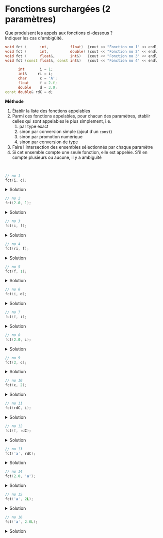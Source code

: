 # Fonctions surchargées (2 paramètres)

Que produisent les appels aux fonctions ci-dessous ?<br>
Indiquer les cas d'ambigüité.

~~~cpp
void fct (      int,          float)  {cout << "Fonction no 1" << endl;}
void fct (      int,          double) {cout << "Fonction no 2" << endl;}
void fct (      float&,       int&)   {cout << "Fonction no 3" << endl;}
void fct (const float&, const int&)   {cout << "Fonction no 4" << endl;}

      int       i = 1;
      int&     ri = i;
      char      c = 'A';
      float     f = 2.f;
      double    d = 3.0;
const double& rdC = d;
~~~

**Méthode**<br>

1. Établir la liste des fonctions appelables 
2. Parmi ces fonctions appelables, pour chacun des paramètres, établir celles qui sont appelables le plus simplement, i.e. 
	1. par type exact
	2. sinon par conversion simple (ajout d'un `const`) 
	3. sinon par promotion numérique
	4. sinon par conversion de type 
3. Faire l'intersection des ensembles sélectionnés par chaque paramètre
4. Si cet ensemble compte une seule fonction, elle est appelée. S'il en compte plusieurs ou aucune, il y a ambiguité

<br>

~~~cpp
// no 1
fct(i, c);	
~~~

<details>
<summary>Solution</summary>

1. $S = \left\\{1, 2, 4\right\\}$ sont appelables. 
   - Pour 3, pas de conversion de `int` vers `float&` ni de `char` vers `int&`. 
2. Paramètres 
   - $P_{1} = \left\\{1, 2\right\\}$
     - `i` de type `int` 
     - 1 et 2 par type exact 
	 - 4 par conversion `int` vers `float`.
   - $P_{2} = \left\\{4\right\\}$ 
     - `c` de type `char`
     - 4 par promotion numérique
     - 1, 2 par conversion de type. 
3. $P_{1} \cap P_{2} = \emptyset$ 
4. **ambigüité**

</details>

~~~cpp
// no 2
fct(2.0, 1);
~~~

<details>
<summary>Solution</summary>

1. $S = \left\\{1, 2, 4\right\\}$ sont appelables.
	- Pour 3, pas de conversion de `const double` vers `float&` ni de `const int` vers `int&`.
2. Paramètres 
	- $P_{1} = \left\\{1, 2, 4\right\\}$
		- `2.0` de type `const double`
		- 1 et 2 par conversion `double` vers `int`.
		- 4 par conversion `double` vers `float`.
	- $P_{2} = \left\\{4\right\\}$
		- `1` de type `const int`
		- 4 par type exact
		- 1, 2 par conversion de type.
3. $P_{1} \cap P_{2} = \left\\{4\right\\}$ 
4. **Fonction no 4**

</details>

~~~cpp
// no 3
fct(i, f);
~~~

<details>
<summary>Solution</summary>

1. $S = \left\\{1, 2, 4\right\\}$ sont appelables
	- Pour 3, pas de conversion de `int` vers `float&` ni de `float` vers `int&`.
2. Paramètres 
	- $P_{1} = \left\\{1, 2\right\\}$
		- `i` de type `int`
		- 1 et 2 par type exact
		- 4 par conversion `int` vers `float`.
	- $P_{2} = \left\\{1\right\\}$
		- `1` de type `float`
		- 1 par type exact
		- 2 par promotion `float` vers `double`
        - 4 par conversion `float` vers `int`
3. $P_{1} \cap P_{2} = \left\\{1\right\\}$
4. **Fonction no 1**

</details>

~~~cpp
// no 4
fct(ri, f);
~~~

<details>
<summary>Solution</summary>

1. $S = \left\\{1, 2, 4\right\\}$ sont appelables.
	- Pour 3, pas de conversion de `int&` vers `float&` ni de `float` vers `int&`.
2. Paramètres
	- $P_{1} = \left\\{1, 2\right\\}$
		- `i` de type `int&`
		- 1 et 2 par type exact et copie par valeur
		- 4 par conversion `int` vers `float`.
	- $P_{2} = \left\\{1\right\\}$
		- `1` de type `float`
		- 1 par type exact
		- 2 par promotion `float` vers `double`
		- 4 par conversion `float` vers `int`
3. $P_{1} \cap P_{2} = \left\\{1\right\\}$
4. **Fonction no 1**

</details>

~~~cpp
// no 5
fct(f, 1);
~~~

<details>
<summary>Solution</summary>


1. $S = \left\\{1, 2, 4\right\\}$ sont appelables.
	- Pour 3, pas de conversion de `const int` vers `int&`.
2. Paramètres
	- $P_{1} = \left\\{4\right\\}$
		- `i` de type `float&`
		- 4 par conversion simple `float&` vers `const float&`.
		- 1 et 2 par conversion de type `float` vers `int` 
	- $P_{2} = \left\\{4\right\\}$
		- `1` de type `const int`
		- 4 par type exact
		- 1 et 2 par conversion de type `const int` vers `float` et `double` resp.
3. $P_{1} \cap P_{2} = \left\\{4\right\\}$
4. **Fonction no 4**

</details>

~~~cpp
// no 6
fct(i, d);
~~~

<details>
<summary>Solution</summary>

1. $S = \left\\{1, 2, 4\right\\}$ 
2. Paramètres
	- $P_{1} = \left\\{1, 2\right\\}$ par type exact
    - $P_{2} = \left\\{2\right\\}$ par type exact
3. $P_{1} \cap P_{2} = \left\\{2\right\\}$
4. **Fonction no 2**


</details>

~~~cpp
// no 7
fct(f, i);
~~~

<details>
<summary>Solution</summary>

1. $S = \left\\{1, 2, 3, 4\right\\}$
2. Paramètres
	- $P_{1} = \left\\{3\right\\}$ par type exact, 4 requiert une conversion simple -> `const`, 1 et 2 requièrent une conversion de type
	- $P_{2} = \left\\{3\right\\}$ par type exact
3. $P_{1} \cap P_{2} = \left\\{3\right\\}$
4. **Fonction no 3**

</details>

~~~cpp
// no 8
fct(2.0, i);
~~~

<details>
<summary>Solution</summary>

1. $S = \left\\{1, 2, 4\right\\}$
2. Paramètres
	- $P_{1} = \left\\{1, 2, 4\right\\}$ par conversion de type
	- $P_{2} = \left\\{4\right\\}$ par type conversion simple `int` vers `const int`
3. $P_{1} \cap P_{2} = \left\\{4\right\\}$
4. **Fonction no 4**

</details>

~~~cpp
// no 9
fct(2, c);
~~~

<details>
<summary>Solution</summary>

1. $S = \left\\{1, 2, 4\right\\}$
2. Paramètres
	- $P_{1} = \left\\{1, 2\right\\}$ par type exact
	- $P_{2} = \left\\{4\right\\}$ par promotion numérique
3. $P_{1} \cap P_{2} = \emptyset$
4. **ambigüité**

</details>

~~~cpp
// no 10
fct(c, 2);
~~~

<details>
<summary>Solution</summary>

1. $S = \left\\{1, 2, 4\right\\}$
2. Paramètres
	- $P_{1} = \left\\{1, 2\right\\}$ par promotion numérique
	- $P_{2} = \left\\{4\right\\}$ par type exact
3. $P_{1} \cap P_{2} = \emptyset$
4. **ambigüité**

</details>

~~~cpp
// no 11
fct(rdC, i);
~~~

<details>
<summary>Solution</summary>

1. $S = \left\\{1, 2, 4\right\\}$
2. Paramètres
	- $P_{1} = \left\\{1, 2, 4\right\\}$ par conversion de type
	- $P_{2} = \left\\{4\right\\}$ par conversion simple `int` vers `const int`
3. $P_{1} \cap P_{2} = \left\\{4\right\\}$
4. **Fonction no 4**

</details>

~~~cpp
// no 12
fct(f, rdC);
~~~

<details>
<summary>Solution</summary>

1. $S = \left\\{1, 2, 4\right\\}$, 3 sans conversion de `const double&` vers `int&`
2. Paramètres
	- $P_{1} = \left\\{4\right\\}$ par conversion simple `float` vers `const float`
	- $P_{2} = \left\\{2\right\\}$ par type exact 
3. $P_{1} \cap P_{2} = \emptyset$
4. **ambigüité**

</details>

~~~cpp
// no 13
fct('a', rdC);
~~~

<details>
<summary>Solution</summary>

1. $S = \left\\{1, 2, 4\right\\}$
2. Paramètres
	- $P_{1} = \left\\{1, 2\right\\}$ par promotion numérique 
	- $P_{2} = \left\\{2\right\\}$ par type exact 
3. $P_{1} \cap P_{2} = \left\\{2\right\\}$
4. **Fonction no 2**

</details>

~~~cpp
// no 14
fct(2.0, 'a');
~~~

<details>
<summary>Solution</summary>

1. $S = \left\\{1, 2, 4\right\\}$
2. Paramètres
	- $P_{1} = \left\\{1, 2, 4\right\\}$ par conversion de type
	- $P_{2} = \left\\{4\right\\}$ par promotion numérique
3. $P_{1} \cap P_{2} = \left\\{4\right\\}$
4. **Fonction no 4**

</details>

~~~cpp
// no 15
fct('a', 2L);	
~~~

<details>
<summary>Solution</summary>

1. $S = \left\\{1, 2, 4\right\\}$
2. Paramètres
	- $P_{1} = \left\\{1, 2\right\\}$ par promotion numérique
	- $P_{2} = \left\\{1, 2, 4\right\\}$ par conversion 
3. $P_{1} \cap P_{2} = \left\\{1, 2\right\\}$
4.  **ambigüité**

</details>

~~~cpp
// no 16
fct('a', 2.0L);	
~~~

<details>
<summary>Solution</summary>

1. $S = \left\\{1, 2, 4\right\\}$
2. Paramètres
	- $P_{1} = \left\\{1, 2\right\\}$ par promotion numérique `char` -> `int`
	- $P_{2} = \left\\{1, 2, 4\right\\}$ par conversion `long double` vers ...
3. $P_{1} \cap P_{2} = \left\\{1, 2\right\\}$
4.  **ambigüité**

</details>
